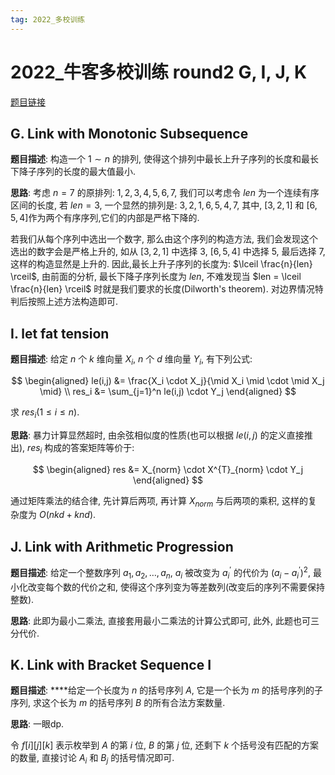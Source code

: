 ```yaml
---
tag: 2022_多校训练
---
```


<head>
    <script src="https://cdn.mathjax.org/mathjax/latest/MathJax.js?config=TeX-AMS-MML_HTMLorMML" type="text/javascript"></script>
    <script type="text/x-mathjax-config">
        MathJax.Hub.Config({
            tex2jax: {
            skipTags: ['script', 'noscript', 'style', 'textarea', 'pre'],
            inlineMath: [['$','$']]
            }
        });
    </script>
</head>

# 2022_牛客多校训练 round2 G, I, J, K

[题目链接](https://ac.nowcoder.com/acm/contest/33187#question)

## G. Link with Monotonic Subsequence

**题目描述**: 构造一个 $1\sim n$ 的排列, 使得这个排列中最长上升子序列的长度和最长下降子序列的长度的最大值最小.

**思路**: 考虑 $n=7$ 的原排列: $1, 2, 3, 4, 5, 6, 7$, 我们可以考虑令 $len$ 为一个连续有序区间的长度, 若 $len=3$, 一个显然的排列是: $3, 2, 1, 6, 5, 4, 7$, 其中, $[3, 2, 1]$ 和 $[6, 5, 4]$作为两个有序序列,它们的内部是严格下降的.

若我们从每个序列中选出一个数字, 那么由这个序列的构造方法, 我们会发现这个选出的数字会是严格上升的, 如从 $[3, 2, 1]$ 中选择 $3$, $[6, 5, 4]$ 中选择 $5$, 最后选择 $7$, 这样的构造显然是上升的. 因此,最长上升子序列的长度为: $\lceil \frac{n}{len} \rceil$, 由前面的分析, 最长下降子序列长度为 $len$, 不难发现当 $len = \lceil \frac{n}{len} \rceil$ 时就是我们要求的长度(Dilworth's theorem). 对边界情况特判后按照上述方法构造即可.

## I. let fat tension

**题目描述**: 给定 $n$ 个 $k$ 维向量 $X_{i}$, $n$ 个 $d$ 维向量 $Y_i$, 有下列公式:

$$
\begin{aligned}
le(i,j) &= \frac{X_i \cdot X_j}{\mid X_i \mid \cdot \mid X_j \mid} \\
res_i &= \sum_{j=1}^n le(i,j) \cdot Y_j
\end{aligned}
$$

求 $res_i(1 \leq i \leq n)$.

**思路**: 暴力计算显然超时, 由余弦相似度的性质(也可以根据 $le(i,j)$ 的定义直接推出), $res_i$ 构成的答案矩阵等价于:

$$
\begin{aligned}
res &= X_{norm} \cdot X^{T}_{norm} \cdot Y_j
\end{aligned}
$$

通过矩阵乘法的结合律, 先计算后两项, 再计算 $X_{norm}$ 与后两项的乘积, 这样的复杂度为 $O(nkd + knd)$.

## J. Link with Arithmetic Progression

**题目描述**: 给定一个整数序列 $a_1, a_2, \dots, a_n$, $a_i$ 被改变为 $a_i^{\prime}$ 的代价为 $(a_i - a_i^{\prime})^2$, 最小化改变每个数的代价之和, 使得这个序列变为等差数列(改变后的序列不需要保持整数).

**思路**: 此即为最小二乘法, 直接套用最小二乘法的计算公式即可, 此外, 此题也可三分代价.

## K. Link with Bracket Sequence I

**题目描述**: ****给定一个长度为 $n$ 的括号序列 $A$, 它是一个长为 $m$ 的括号序列的子序列, 求这个长为 $m$ 的括号序列 $B$ 的所有合法方案数量.

**思路**: 一眼dp.

令 $f[i][j][k]$ 表示枚举到 $A$ 的第 $i$ 位, $B$ 的第 $j$ 位, 还剩下 $k$ 个括号没有匹配的方案的数量, 直接讨论 $A_i$ 和 $B_j$ 的括号情况即可.